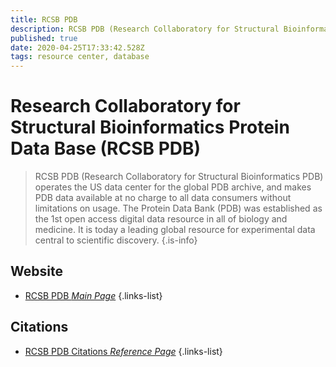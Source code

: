 ```yaml
---
title: RCSB PDB
description: RCSB PDB (Research Collaboratory for Structural Bioinformatics PDB) operates the US data center for the global PDB archive, and makes PDB data available at no charge to all data consumers without limitations on usage.
published: true
date: 2020-04-25T17:33:42.528Z
tags: resource center, database
---
```


# Research Collaboratory for Structural Bioinformatics Protein Data Base (RCSB PDB)

> RCSB PDB (Research Collaboratory for Structural Bioinformatics PDB) operates the US data center for the global PDB archive, and makes PDB data available at no charge to all data consumers without limitations on usage.
&NewLine;
The Protein Data Bank (PDB) was established as the 1st open access digital data resource in all of biology and medicine. It is today a leading global resource for experimental data central to scientific discovery.
{.is-info}


## Website

- [RCSB PDB *Main Page*](https://www.rcsb.org/)
{.links-list}

## Citations
- [RCSB PDB Citations *Reference Page*](https://www.rcsb.org/pages/policies#References)
{.links-list}

